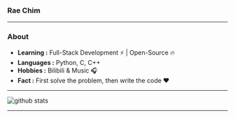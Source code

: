 ### Rae Chim
---------------------------------------------------------------------------------------------------------------------------------------------------------------------------------
### About

-  **Learning :** Full-Stack Development :zap: | Open-Source :fire:	
-  **Languages :** Python, C, C++
-  **Hobbies :** Bilibili & Music :headphones:
-  **Fact :** First solve the problem, then write the code :heart: 

---------------------------------------------------------------------------------------------------------------------------------------------------------------------------------

![github stats](https://github-readme-stats.vercel.app/api?username=RaeChim&show_icons=true)

---------------------------------------------------------------------------------------------------------------------------------------------------------------------------------



